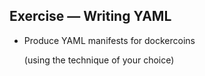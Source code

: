 ## Exercise — Writing YAML

- Produce YAML manifests for dockercoins

  (using the technique of your choice)
